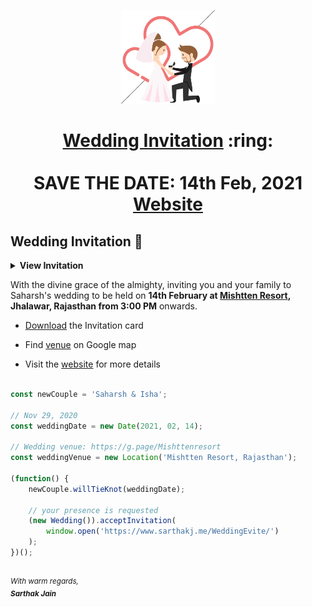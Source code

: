 
<p align="center"><a href="https://www.sarthakj.me/WeddingEvite/"><img src="./assets/wedding.gif" width="150px" height="150px"/></a></p>
<h1 align="center"><a href="https://www.sarthakj.me/WeddingEvite/">Wedding Invitation</a> :ring: <br> <br> SAVE THE DATE: 14th Feb, 2021 <br> <a href="https://www.sarthakj.me/WeddingEvite/">Website</a></h1>



## Wedding Invitation :ring:

<details>
  <summary><strong>View Invitation</strong></summary>
  <a href="tbd/"><img src="./assets/img/tbd" /></a>
</details>

With the divine grace of the almighty, inviting you and your family to Saharsh's wedding to be held on **14th February at [Mishtten Resort](https://g.page/Mishttenresort),  Jhalawar, Rajasthan from 3:00 PM** onwards.

- [Download](tbd) the Invitation card

- Find [venue](https://g.page/Mishttenresort) on Google map

- Visit the [website](https://www.sarthakj.me/WeddingEvite/) for more details


```js

const newCouple = 'Saharsh & Isha';

// Nov 29, 2020
const weddingDate = new Date(2021, 02, 14);

// Wedding venue: https://g.page/Mishttenresort
const weddingVenue = new Location('Mishtten Resort, Rajasthan');

(function() {
    newCouple.willTieKnot(weddingDate);

    // your presence is requested
    (new Wedding()).acceptInvitation(
        window.open('https://www.sarthakj.me/WeddingEvite/')
    );
})();


```

<br><sup><i>With warm regards,<br>
**Sarthak Jain**<i></sup><br>

